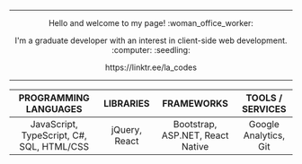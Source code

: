 ------------

<p align="center">Hello and welcome to my page! :woman_office_worker:</p>

<p align="center">I'm a graduate developer with an interest in client-side web development. :computer: :seedling: </p>

<p align="center">https://linktr.ee/la_codes</p>

------------

<div align="center">
    
| PROGRAMMING LANGUAGES |  LIBRARIES |   FRAMEWORKS |   TOOLS / SERVICES |
| :---: |   :---:  |  :---:  |  :---:  |
| JavaScript, TypeScript, C#, SQL, HTML/CSS | jQuery, React | Bootstrap, ASP.NET, React Native | Google Analytics, Git |
    
</div>

